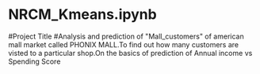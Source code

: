 # NRCM_Kmeans.ipynb
#Project Title    #Analysis and prediction of "Mall_customers" of american mall market called PHONIX MALL.To find out how many customers are visted to a particular shop.On the basics of prediction of Annual income vs Spending Score

